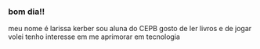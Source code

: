 ### bom dia!!

meu nome é larissa kerber 
sou aluna do CEPB
gosto de ler livros e de jogar volei 
tenho interesse em me aprimorar em tecnologia 


